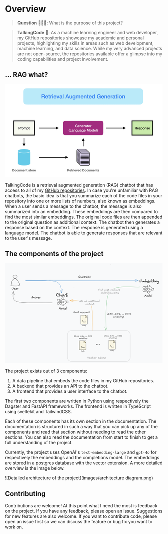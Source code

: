 # Overview

> **Question** 🧑🏿‍💻: What is the purpose of this project? 


> **TalkingCode** 🤖: As a machine learning engineer and web developer, my GitHub repositories showcase my academic and personal projects, highlighting my skills in areas such as web development, machine learning, and data science. While my very advanced projects are not open-source, the repositories available offer a glimpse into my coding capabilities and project involvement. 


## ... RAG what?

![rag](images/rag.png)

TalkingCode is a retrieval augmented generation (RAG) chatbot that has access to all of my [GitHub repositories](https://github.com/ChidiRnweke). In case you're unfamiliar with RAG chatbots, the basic idea is that you summarize each of the code files in your repository into one or more lists of numbers, also known as embeddings. When a user sends a message to the chatbot, the message is also summarized into an embedding. These embeddings are then compared to find the most similar embeddings. The original code files are then appended to the original question as additional context. The chatbot then generates a response based on the context. The response is generated using a language model. The chatbot is able to generate responses that are relevant to the user's message.

## The components of the project

![High level architecture of the project](images/high-level-arch.png)

The project exists out of 3 components:

1. A data pipeline that embeds the code files in my GitHub repositories.
2. A backend that provides an API to the chatbot.
3. A frontend that provides a user interface to the chatbot.

The first two components are written in Python using respectively the Dagster and FastAPI frameworks. The frontend is written in TypeScript using sveltekit and TailwindCSS.

Each of these components has its own section in the documentation. The documentation is structured in such a way that you can pick up any of the components and read that section without needing to read the other sections. You can also read the documentation from start to finish to get a full understanding of the project.

Currently, the project uses OpenAI's `text-embedding-large` and `gpt-4o` for respectively the embeddings and the completions model. The embeddings are stored in a postgres database with the vector extension. A more detailed overview is the image below.

![Detailed architecture of the project](images/architecture diagram.png)
## Contributing

Contributions are welcome! At this point what I need the most is feedback on the project. If you have any feedback, please open an issue. Suggestions for new features are also welcome. If you want to contribute code, please open an issue first so we can discuss the feature or bug fix you want to work on.